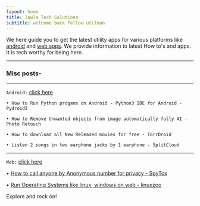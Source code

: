 ```yaml
---
layout: home
title: Jawla Tech Solutions
subtitle: welcome back fellow utilman
---
```

We here guide you to get the latest utility apps for various platforms like [android](https://android.jawlatech.ml/) and [web apps](https://web.jawlatech.ml/).
We provide information to latest How to's and apps. It is tech worthy for being here.

------------------------------------------------


### Misc posts-

---

`` Android: `` [click here](https://android.jawlatech.ml)

```
• How to Run Python progams on Android - Python3 IDE for Android - Pydroid3

• How to Remove Unwanted objects from image automatically fully AI - Photo Retouch

• How to download all New Released movies for free - TorrDroid

• Listen 2 songs in two earphone jacks by 1 earphone - SplitCloud
```


---

`` Web: `` [click here](https://web.jawlatech.ml)


• [How to call anyone by Anonymous number for privacy - SpyTox](https://web.jawlatech.ml/call-anyone-by-anonymous-number-for-privacy-spytox/)

• [Run Operating Systems like linux, windows on web - linuxzoo](https://web.jawlatech.ml/run-os-linux-windows-from-browser-linuxzoo/)


Explore and rock on!
